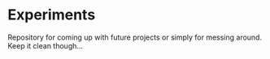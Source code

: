 # Experiments
Repository for coming up with future projects or simply for messing around. Keep it clean though...
